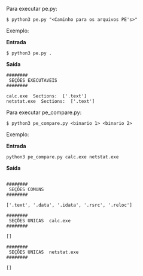 Para executar pe.py:

`$ python3 pe.py "<Caminho para os arquivos PE's>"`

Exemplo:

**Entrada**

`$ python3 pe.py .`

**Saída**

```
########
 SEÇÕES EXECUTAVEIS 
########

calc.exe  Sections:  ['.text']
netstat.exe  Sections:  ['.text']
```



Para executar pe_compare.py:

`$ python3 pe_compare.py <binario 1> <binario 2> `

Exemplo:

**Entrada**

`python3 pe_compare.py calc.exe netstat.exe`

**Saída**

```

########
 SEÇÕES COMUNS
########

['.text', '.data', '.idata', '.rsrc', '.reloc']

########
 SEÇÕES UNICAS  calc.exe 
########

[]

########
 SEÇÕES UNICAS  netstat.exe 
########

[]
```

